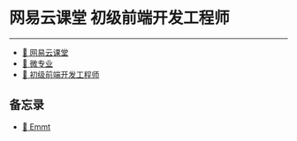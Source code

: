 # 网易云课堂 初级前端开发工程师

---

<Badge type="tip" text="前端" />

* [📎 网易云课堂](https://study.163.com/)
* [📎 微专业](https://study.163.com/smartSpec/intro.htm) 
* [📎 初级前端开发工程师](https://mooc.study.163.com/smartSpec/detail/1001360001.htm)

## 备忘录

* [📎 Emmt](https://docs.emmet.io/)

